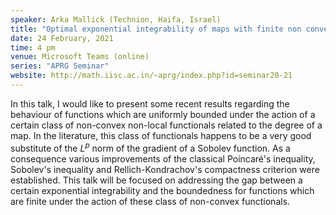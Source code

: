 ```yaml
---
speaker: Arka Mallick (Technion, Haifa, Israel)
title: "Optimal exponential integrability of maps with finite non convex energy"
date: 24 February, 2021
time: 4 pm
venue: Microsoft Teams (online)
series: "APRG Seminar"
website: http://math.iisc.ac.in/~aprg/index.php?id=seminar20-21
---
```


In this talk, I would like to present some recent results regarding the behaviour
of functions which are uniformly bounded under the action of a certain class of
non-convex non-local functionals related to the degree of a map. In the literature,
this class of functionals happens to be a very good substitute of the $L^p$ norm of
the gradient of a Sobolev function. As a consequence various improvements of the
classical Poincaré's inequality, Sobolev's inequality and Rellich-Kondrachov's
compactness criterion were established. This talk will be focused on addressing
the gap between a certain exponential integrability and the boundedness for
functions which are finite under the action of these class of non-convex
functionals.
